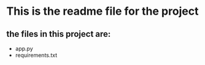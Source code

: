 # This is the readme file for the project

## the files in this project are:
 - app.py
 - requirements.txt
